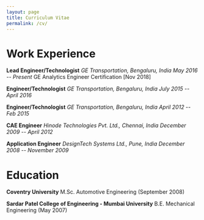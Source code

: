 ```yaml
---
layout: page
title: Curriculum Vitae
permalink: /cv/
---
```

# Work Experience
**Lead Engineer/Technologist**
*GE Transportation, Bengaluru, India*
*May 2016 -- Present*
GE Analytics Engineer Certification [Nov 2018]

**Engineer/Technologist**
*GE Transportation, Bengaluru, India*
*July 2015 -- April 2016*

**Engineer/Technologist**
*GE Transportation, Bengaluru, India*
*April 2012 -- Feb 2015*

**CAE Engineer**
*Hinode Technologies Pvt. Ltd., Chennai, India*
*December 2009 -- April 2012*

**Application Engineer**
*DesignTech Systems Ltd., Pune, India*
*December 2008 -- November 2009*

# Education

**Coventry University**
M.Sc. Automotive Engineering (September 2008)

**Sardar Patel College of Engineering - Mumbai University**
B.E. Mechanical Engineering (May 2007)
